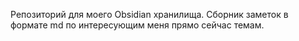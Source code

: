 Pепозиторий для моего Obsidian хранилища. Сборник заметок в формате md по интересующим меня прямо сейчас темам.  